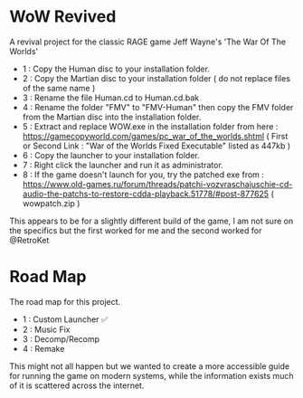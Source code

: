 # WoW Revived

A revival project for the classic RAGE game Jeff Wayne's 'The War Of The Worlds'

- 1 : Copy the Human disc to your installation folder.
- 2 : Copy the Martian disc to your installation folder ( do not replace files of the same name )
- 3 : Rename the file Human.cd to Human.cd.bak
- 4 : Rename the folder "FMV" to "FMV-Human" then copy the FMV folder from the Martian disc into the installation folder.
- 5 : Extract and replace WOW.exe in the installation folder from here : https://gamecopyworld.com/games/pc_war_of_the_worlds.shtml ( First or Second Link : "War of the Worlds Fixed Executable" listed as 447kb )
- 6 : Copy the launcher to your installation folder.
- 7 : Right click the launcher and run it as administrator.
- 8 : If the game doesn't launch for you, try the patched exe from : https://www.old-games.ru/forum/threads/patchi-vozvraschajuschie-cd-audio-the-patchs-to-restore-cdda-playback.51778/#post-877625 ( wowpatch.zip )

This appears to be for a slightly different build of the game, I am not sure on the specifics but the first worked for me and the second worked for @RetroKet

# Road Map

The road map for this project.

- 1 : Custom Launcher ✅
- 2 : Music Fix
- 3 : Decomp/Recomp
- 4 : Remake

This might not all happen but we wanted to create a more accessible guide for running the game on modern systems, while the information exists much of it is scattered across the internet.